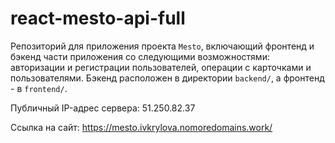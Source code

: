 # react-mesto-api-full
Репозиторий для приложения проекта `Mesto`, включающий фронтенд и бэкенд части приложения со следующими возможностями: авторизации и регистрации пользователей, операции с карточками и пользователями. Бэкенд расположен в директории `backend/`, а фронтенд - в `frontend/`. 
  
Публичный IP-адрес сервера: 51.250.82.37

Ссылка на сайт: https://mesto.ivkrylova.nomoredomains.work/

